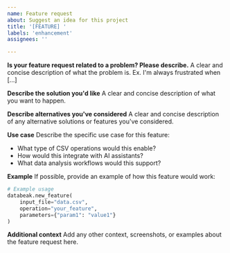 ```yaml
---
name: Feature request
about: Suggest an idea for this project
title: '[FEATURE] '
labels: 'enhancement'
assignees: ''

---
```


**Is your feature request related to a problem? Please describe.**
A clear and concise description of what the problem is. Ex. I'm always frustrated when [...]

**Describe the solution you'd like**
A clear and concise description of what you want to happen.

**Describe alternatives you've considered**
A clear and concise description of any alternative solutions or features you've considered.

**Use case**
Describe the specific use case for this feature:
- What type of CSV operations would this enable?
- How would this integrate with AI assistants?
- What data analysis workflows would this support?

**Example**
If possible, provide an example of how this feature would work:

```python
# Example usage
databeak.new_feature(
    input_file="data.csv",
    operation="your_feature",
    parameters={"param1": "value1"}
)
```

**Additional context**
Add any other context, screenshots, or examples about the feature request here.
